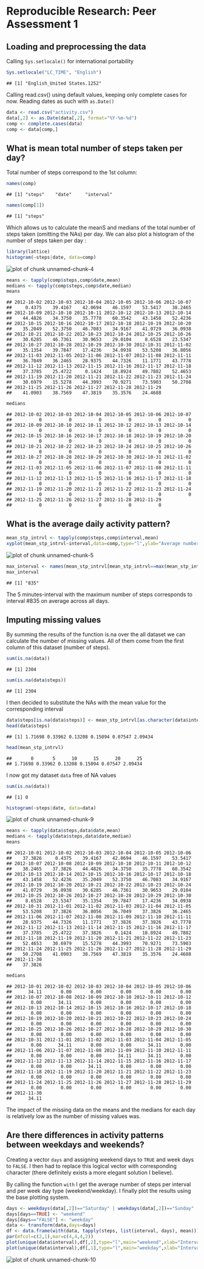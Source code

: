 # Reproducible Research: Peer Assessment 1

## Loading and preprocessing the data

Calling `Sys.setlocale()` for international portability


```r
Sys.setlocale("LC_TIME", "English")
```

```
## [1] "English_United States.1252"
```

Calling read.csv() using default values, keeping only complete cases for now. Reading dates as such with `as.Date()`



```r
data <- read.csv("activity.csv")
data[,2] <- as.Date(data[,2], format="%Y-%m-%d")
comp <- complete.cases(data)
comp <- data[comp,]
```

## What is mean total number of steps taken per day?

Total number of steps correspond to the 1st column:


```r
names(comp)
```

```
## [1] "steps"    "date"     "interval"
```

```r
names(comp[1])
```

```
## [1] "steps"
```

Which allows us to calculate the meanS and medians of the total number of steps taken (omitting the NAs) per day. We can also plot a histogram of the number of steps taken per day :


```r
library(lattice)
histogram(~steps|date, data=comp)
```

![plot of chunk unnamed-chunk-4](figure/unnamed-chunk-4.png) 

```r
means <- tapply(comp$steps,comp$date,mean)
medians <- tapply(comp$steps,comp$date,median)
means
```

```
## 2012-10-02 2012-10-03 2012-10-04 2012-10-05 2012-10-06 2012-10-07 
##     0.4375    39.4167    42.0694    46.1597    53.5417    38.2465 
## 2012-10-09 2012-10-10 2012-10-11 2012-10-12 2012-10-13 2012-10-14 
##    44.4826    34.3750    35.7778    60.3542    43.1458    52.4236 
## 2012-10-15 2012-10-16 2012-10-17 2012-10-18 2012-10-19 2012-10-20 
##    35.2049    52.3750    46.7083    34.9167    41.0729    36.0938 
## 2012-10-21 2012-10-22 2012-10-23 2012-10-24 2012-10-25 2012-10-26 
##    30.6285    46.7361    30.9653    29.0104     8.6528    23.5347 
## 2012-10-27 2012-10-28 2012-10-29 2012-10-30 2012-10-31 2012-11-02 
##    35.1354    39.7847    17.4236    34.0938    53.5208    36.8056 
## 2012-11-03 2012-11-05 2012-11-06 2012-11-07 2012-11-08 2012-11-11 
##    36.7049    36.2465    28.9375    44.7326    11.1771    43.7778 
## 2012-11-12 2012-11-13 2012-11-15 2012-11-16 2012-11-17 2012-11-18 
##    37.3785    25.4722     0.1424    18.8924    49.7882    52.4653 
## 2012-11-19 2012-11-20 2012-11-21 2012-11-22 2012-11-23 2012-11-24 
##    30.6979    15.5278    44.3993    70.9271    73.5903    50.2708 
## 2012-11-25 2012-11-26 2012-11-27 2012-11-28 2012-11-29 
##    41.0903    38.7569    47.3819    35.3576    24.4688
```

```r
medians
```

```
## 2012-10-02 2012-10-03 2012-10-04 2012-10-05 2012-10-06 2012-10-07 
##          0          0          0          0          0          0 
## 2012-10-09 2012-10-10 2012-10-11 2012-10-12 2012-10-13 2012-10-14 
##          0          0          0          0          0          0 
## 2012-10-15 2012-10-16 2012-10-17 2012-10-18 2012-10-19 2012-10-20 
##          0          0          0          0          0          0 
## 2012-10-21 2012-10-22 2012-10-23 2012-10-24 2012-10-25 2012-10-26 
##          0          0          0          0          0          0 
## 2012-10-27 2012-10-28 2012-10-29 2012-10-30 2012-10-31 2012-11-02 
##          0          0          0          0          0          0 
## 2012-11-03 2012-11-05 2012-11-06 2012-11-07 2012-11-08 2012-11-11 
##          0          0          0          0          0          0 
## 2012-11-12 2012-11-13 2012-11-15 2012-11-16 2012-11-17 2012-11-18 
##          0          0          0          0          0          0 
## 2012-11-19 2012-11-20 2012-11-21 2012-11-22 2012-11-23 2012-11-24 
##          0          0          0          0          0          0 
## 2012-11-25 2012-11-26 2012-11-27 2012-11-28 2012-11-29 
##          0          0          0          0          0
```

## What is the average daily activity pattern?



```r
mean_stp_intrvl <- tapply(comp$steps,comp$interval,mean)
xyplot(mean_stp_intrvl~interval,data=comp,type="l",ylab="Average number of steps")
```

![plot of chunk unnamed-chunk-5](figure/unnamed-chunk-5.png) 

```r
max_interval <- names(mean_stp_intrvl[mean_stp_intrvl==max(mean_stp_intrvl)])
max_interval
```

```
## [1] "835"
```

The 5 minutes-interval with the maximum number of steps corresponds to interval #835
 on average across all days.

## Imputing missing values

By summing the results of the function is.na over the all dataset we can calculate the number of missing values. All of them come from the first column of this dataset (number of steps).

```r
sum(is.na(data))
```

```
## [1] 2304
```

```r
sum(is.na(data$steps))
```

```
## [1] 2304
```

I then decided to substitute the NAs with the mean value for the corresponding interval


```r
data$steps[is.na(data$steps)] <- mean_stp_intrvl[as.character(data$interval[is.na(data$steps)])]
head(data$steps)
```

```
## [1] 1.71698 0.33962 0.13208 0.15094 0.07547 2.09434
```

```r
head(mean_stp_intrvl)
```

```
##       0       5      10      15      20      25 
## 1.71698 0.33962 0.13208 0.15094 0.07547 2.09434
```
I now got my dataset `data` free of NA values


```r
sum(is.na(data))
```

```
## [1] 0
```


```r
histogram(~steps|date, data=data)
```

![plot of chunk unnamed-chunk-9](figure/unnamed-chunk-9.png) 

```r
means <- tapply(data$steps,data$date,mean)
medians <- tapply(data$steps,data$date,median)
means
```

```
## 2012-10-01 2012-10-02 2012-10-03 2012-10-04 2012-10-05 2012-10-06 
##    37.3826     0.4375    39.4167    42.0694    46.1597    53.5417 
## 2012-10-07 2012-10-08 2012-10-09 2012-10-10 2012-10-11 2012-10-12 
##    38.2465    37.3826    44.4826    34.3750    35.7778    60.3542 
## 2012-10-13 2012-10-14 2012-10-15 2012-10-16 2012-10-17 2012-10-18 
##    43.1458    52.4236    35.2049    52.3750    46.7083    34.9167 
## 2012-10-19 2012-10-20 2012-10-21 2012-10-22 2012-10-23 2012-10-24 
##    41.0729    36.0938    30.6285    46.7361    30.9653    29.0104 
## 2012-10-25 2012-10-26 2012-10-27 2012-10-28 2012-10-29 2012-10-30 
##     8.6528    23.5347    35.1354    39.7847    17.4236    34.0938 
## 2012-10-31 2012-11-01 2012-11-02 2012-11-03 2012-11-04 2012-11-05 
##    53.5208    37.3826    36.8056    36.7049    37.3826    36.2465 
## 2012-11-06 2012-11-07 2012-11-08 2012-11-09 2012-11-10 2012-11-11 
##    28.9375    44.7326    11.1771    37.3826    37.3826    43.7778 
## 2012-11-12 2012-11-13 2012-11-14 2012-11-15 2012-11-16 2012-11-17 
##    37.3785    25.4722    37.3826     0.1424    18.8924    49.7882 
## 2012-11-18 2012-11-19 2012-11-20 2012-11-21 2012-11-22 2012-11-23 
##    52.4653    30.6979    15.5278    44.3993    70.9271    73.5903 
## 2012-11-24 2012-11-25 2012-11-26 2012-11-27 2012-11-28 2012-11-29 
##    50.2708    41.0903    38.7569    47.3819    35.3576    24.4688 
## 2012-11-30 
##    37.3826
```

```r
medians
```

```
## 2012-10-01 2012-10-02 2012-10-03 2012-10-04 2012-10-05 2012-10-06 
##      34.11       0.00       0.00       0.00       0.00       0.00 
## 2012-10-07 2012-10-08 2012-10-09 2012-10-10 2012-10-11 2012-10-12 
##       0.00      34.11       0.00       0.00       0.00       0.00 
## 2012-10-13 2012-10-14 2012-10-15 2012-10-16 2012-10-17 2012-10-18 
##       0.00       0.00       0.00       0.00       0.00       0.00 
## 2012-10-19 2012-10-20 2012-10-21 2012-10-22 2012-10-23 2012-10-24 
##       0.00       0.00       0.00       0.00       0.00       0.00 
## 2012-10-25 2012-10-26 2012-10-27 2012-10-28 2012-10-29 2012-10-30 
##       0.00       0.00       0.00       0.00       0.00       0.00 
## 2012-10-31 2012-11-01 2012-11-02 2012-11-03 2012-11-04 2012-11-05 
##       0.00      34.11       0.00       0.00      34.11       0.00 
## 2012-11-06 2012-11-07 2012-11-08 2012-11-09 2012-11-10 2012-11-11 
##       0.00       0.00       0.00      34.11      34.11       0.00 
## 2012-11-12 2012-11-13 2012-11-14 2012-11-15 2012-11-16 2012-11-17 
##       0.00       0.00      34.11       0.00       0.00       0.00 
## 2012-11-18 2012-11-19 2012-11-20 2012-11-21 2012-11-22 2012-11-23 
##       0.00       0.00       0.00       0.00       0.00       0.00 
## 2012-11-24 2012-11-25 2012-11-26 2012-11-27 2012-11-28 2012-11-29 
##       0.00       0.00       0.00       0.00       0.00       0.00 
## 2012-11-30 
##      34.11
```

The impact of the missing data on the means and the medians for each day is relatively low as the number of missing values was. 

## Are there differences in activity patterns between weekdays and weekends?

Creating a vector `days` and assigning weekend days to `TRUE` and week days to `FALSE`. I then had to replace this logical vector with corresponding character (there definitely exists a more elegant solution I believe).

By calling the function `with` I get the average number of steps per interval and per week day type (weekend/weekday). I finally plot the results using the base plotting system.


```r
days <- weekdays(data[,2])=="Saturday" | weekdays(data[,2])=="Sunday"
days[days==TRUE] <- "weekend"
days[days=="FALSE"] <- "weekday"
data <- transform(data,days=days)
df <- data.frame(with(data, tapply(steps, list(interval, days), mean)))
par(mfcol=c(2,1),mar=c(4,4,4,2))
plot(unique(data$interval),df[,2],type="l",main="weekend",xlab="Interval",ylab="Average number of steps",col=2)
plot(unique(data$interval),df[,1],type="l",main="weekday",xlab="Interval",ylab="Average number of steps",col=4)
```

![plot of chunk unnamed-chunk-10](figure/unnamed-chunk-10.png) 
